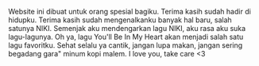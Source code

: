 Website ini dibuat untuk orang spesial bagiku.
Terima kasih sudah hadir di hidupku.
Terima kasih sudah mengenalkanku banyak hal baru, salah satunya NIKI.
Semenjak aku mendengarkan lagu NIKI, aku rasa aku suka lagu-lagunya.
Oh ya, lagu You'll Be In My Heart akan menjadi salah satu lagu favoritku.
Sehat selalu ya cantik, jangan lupa makan, jangan sering begadang gara" minum kopi malem.
I love you, take care <3
